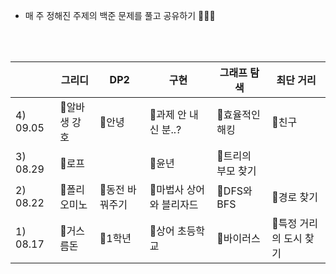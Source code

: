 

- 매 주 정해진 주제의 백준 문제를 풀고 공유하기 🥇🥈🥉

<br />

<br />

|             | 그리디      | DP2           | 구현 | 그래프 탐색 | 최단 거리 |
| ----------- | ----------------  | ---------------- | ---------------- | ----------- | ----------- |
| 4) 09.05 | 🥈알바생 강호 | 🥈안녕          | 🥉과제 안 내신 분..?     | 🥈효율적인 해킹    | 🥈친구                  |
| 3) 08.29 | 🥈로프        |                | 🥉윤년                   | 🥈트리의 부모 찾기 |                        |
| 2) 08.22 | 🥈폴리오미노  | 🥇동전 바꿔주기 | 🥇마법사 상어와 블리자드 | 🥈DFS와 BFS        | 🥈경로 찾기             |
| 1) 08.17 | 🥈거스름돈    | 🥇1학년         | 🥇상어 초등학교          | 🥈바이러스         | 🥈특정 거리의 도시 찾기 |

<br />
<br />



